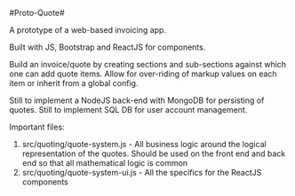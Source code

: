 #Proto-Quote#

A prototype of a web-based invoicing app.

Built with JS, Bootstrap and ReactJS for components.

Build an invoice/quote by creating sections and sub-sections against which
one can add quote items. Allow for over-riding of markup values on each item
or inherit from a global config.

Still to implement a NodeJS back-end with MongoDB for persisting of quotes.
Still to implement SQL DB for user account management.

Important files:
1. src/quoting/quote-system.js - All business logic around the logical
representation of the quotes. Should be used on the front end and back end
so that all mathematical logic is common
2. src/quoting/quote-system-ui.js - All the specifics for the ReactJS components
